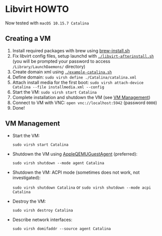 # Libvirt HOWTO

Now tested with `macOS 10.15.7 Catalina`

## Creating a VM

1. Install required packages with brew using [brew-install.sh](brew-install.sh)
2. Fix libvirt config files, setup launchd
   with [`./libvirt-afterinstall.sh`](libvirt-afterinstall.sh) (you will be prompted your password
   to access `/Library/LaunchDaemons/` directory)
3. Create domain xml using [`./example-catalina.sh`](example-catalina.sh)
4. Define domain: `sudo virsh define ./Catalina/catalina.xml`
5. Attach install media for the first
   boot: `sudo virsh attach-device Catalina --file installmedia.xml --config`
6. Start the VM: `sudo virsh start Catalina`
7. Complete installation and shutdown the VM (see [VM Management](#vm-management))
8. Connect to VM with VNC: `open vnc://localhost:5942` (password `0000`)
9. Done!

## VM Management

- Start the VM:

  `sudo virsh start Catalina`

- Shutdown the VM using [AppleQEMUGuestAgent](../AppleQEMUGuestAgent) (preferred):

  `sudo virsh shutdown --mode agent Catalina`

- Shutdown the VM: ACPI mode (sometimes does not work, not investigated):

  `sudo virsh shutdown Catalina` or `sudo virsh shutdown --mode acpi Catalina`

- Destroy the VM:

  `sudo virsh destroy Catalina`

- Describe network interfaces:

  `sudo virsh domifaddr --source agent Catalina`

